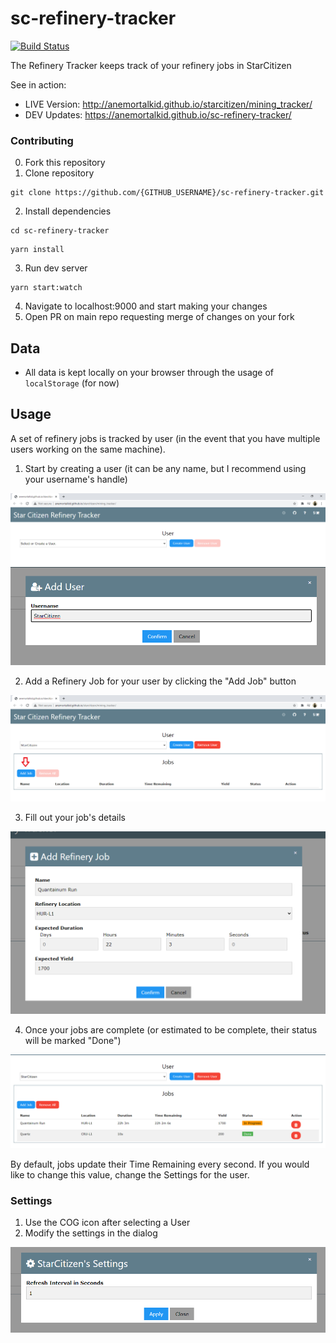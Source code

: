# sc-refinery-tracker

[![Build Status](https://travis-ci.com/AnEmortalKid/sc-refinery-tracker.svg?branch=main)](https://travis-ci.com/AnEmortalKid/sc-refinery-tracker)

The Refinery Tracker keeps track of your refinery jobs in StarCitizen

See in action:

* LIVE Version: http://anemortalkid.github.io/starcitizen/mining_tracker/
* DEV Updates: https://anemortalkid.github.io/sc-refinery-tracker/


### Contributing
0. Fork this repository
1. Clone repository
``` 
git clone https://github.com/{GITHUB_USERNAME}/sc-refinery-tracker.git
```
2. Install dependencies 
``` 
cd sc-refinery-tracker
```
```
yarn install
```
3. Run dev server
```
yarn start:watch
```
4. Navigate to localhost:9000 and start making your changes
4. Open PR on main repo requesting merge of changes on your fork

## Data

* All data is kept locally on your browser through the usage of `localStorage` (for now)

## Usage

A set of refinery jobs is tracked by user (in the event that you have multiple users working on the same machine).

1. Start by creating a user (it can be any name, but I recommend using your username's handle)

![](./docs/start_create_user.png)
![](./docs/create_user_dialog.png)

2. Add a Refinery Job for your user by clicking the "Add Job" button

![](./docs/add_job_view.png)

3. Fill out your job's details

![](./docs/add_job_dialog.png)

4. Once your jobs are complete (or estimated to be complete, their status will be marked "Done")

![](./docs/job_status_table.png)

By default, jobs update their Time Remaining every second. If you would like to change this value, change the Settings for the user.

### Settings

1. Use the COG icon after selecting a User
2. Modify the settings in the dialog

![](./docs/user_settings_dialog.png)

